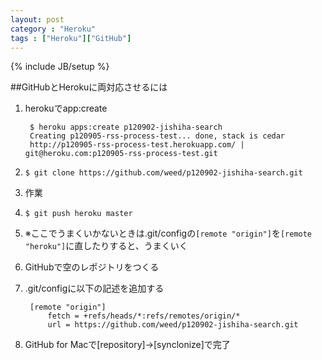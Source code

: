 ```yaml
---
layout: post
category : "Heroku"
tags : ["Heroku"]["GitHub"]
---
```

{% include JB/setup %}

##GitHubとHerokuに両対応させるには

1. herokuでapp:create

		$ heroku apps:create p120902-jishiha-search
		Creating p120905-rss-process-test... done, stack is cedar
		http://p120905-rss-process-test.herokuapp.com/ | git@heroku.com:p120905-rss-process-test.git

2. `$ git clone https://github.com/weed/p120902-jishiha-search.git`
3. 作業
4. `$ git push heroku master`
5. ※ここでうまくいかないときは.git/configの`[remote "origin"]`を`[remote "heroku"]`に直したりすると、うまくいく
6. GitHubで空のレポジトリをつくる
7. .git/configに以下の記述を追加する

		[remote "origin"]	
			fetch = +refs/heads/*:refs/remotes/origin/*
			url = https://github.com/weed/p120902-jishiha-search.git

8. GitHub for Macで[repository]->[synclonize]で完了